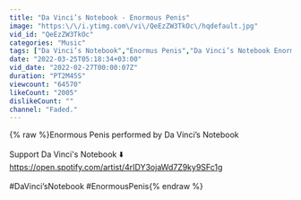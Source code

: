 ```yaml
---
title: "Da Vinci’s Notebook - Enormous Penis"
image: "https:\/\/i.ytimg.com\/vi\/QeEzZW3TkOc\/hqdefault.jpg"
vid_id: "QeEzZW3TkOc"
categories: "Music"
tags: ["Da Vinci’s Notebook","Enormus Penis","Da Vinci’s Notebook Enormus Penis"]
date: "2022-03-25T05:18:34+03:00"
vid_date: "2022-02-27T00:00:07Z"
duration: "PT2M45S"
viewcount: "64570"
likeCount: "2005"
dislikeCount: ""
channel: "Faded."
---
```

{% raw %}Enormous Penis performed by  Da Vinci’s Notebook<br /><br />Support Da Vinci's Notebook ⬇️<br /><a rel="nofollow" target="blank" href="https://open.spotify.com/artist/4rIDY3ojaWd7Z9ky9SFc1g">https://open.spotify.com/artist/4rIDY3ojaWd7Z9ky9SFc1g</a><br /><br />#DaVinci’sNotebook #EnormousPenis{% endraw %}
